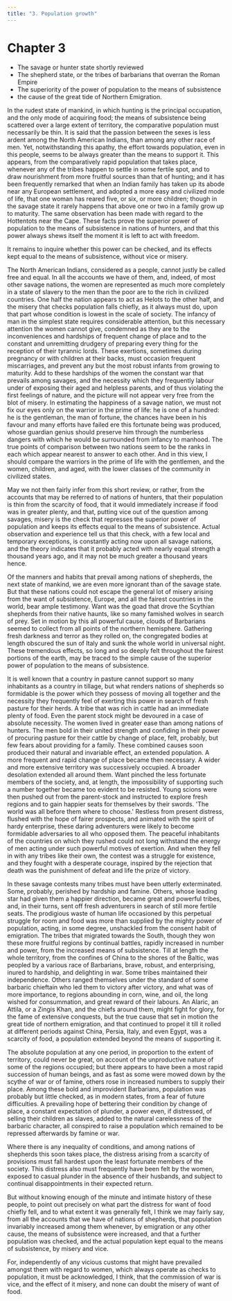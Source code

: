 ```yaml
---
title: "3. Population growth"
---
```


# Chapter 3


- The savage or hunter state shortly re­viewed
- The shepherd state, or
the tribes of barbarians that overran the Roman Em­pire
- The
superiority of the power of popu­lation to the means of
subsistence
- the cause of the great tide of Northern Emigra­tion.

In the rudest state of mankind, in which hunting is the prin­cipal
occupation, and the only mode of acquiring food; the means of
subsistence being scattered over a large extent of territory, the
comparative population must necessarily be thin. It is said that the
passion between the sexes is less ardent among the North Ameri­can
Indians, than among any other race of men. Yet, notwith­standing this
apathy, the effort towards population, even in this people, seems to be
always greater than the means to support it. This appears, from the
comparatively rapid population that takes place, whenever any of the
tribes happen to settle in some fertile spot, and to draw nourishment
from more fruitful sources than that of hunting; and it has been
frequently remarked that when an Indian family has taken up its abode
near any European settle­ment, and adopted a more easy and civilized
mode of life, that one woman has reared five, or six, or more children;
though in the sav­age state it rarely happens that above one or two in a
family grow up to maturity. The same observation has been made with
regard to the Hottentots near the Cape. These facts prove the superior
power of population to the means of subsistence in nations of hunters,
and that this power always shews itself the moment it is left to act
with freedom.

It remains to inquire whether this power can be checked, and its effects
kept equal to the means of subsistence, without vice or misery.

The North American Indians, considered as a people, cannot justly be
called free and equal. In all the accounts we have of them, and, indeed,
of most other savage nations, the women are repre­sented as much more
completely in a state of slavery to the men than the poor are to the
rich in civilized countries. One half the nation appears to act as
Helots to the other half, and the misery that checks population falls
chiefly, as it always must do, upon that part whose condition is lowest
in the scale of society. The infancy of man in the simplest state
requires considerable attention, but this necessary attention the women
cannot give, condemned as they are to the inconveniences and hardships
of frequent change of place and to the constant and unremitting drudgery
of preparing every thing for the reception of their tyrannic lords.
These exer­tions, sometimes during pregnancy or with children at their
backs, must occasion frequent miscarriages, and prevent any but the most
robust infants from growing to maturity. Add to these hard­ships of the
women the constant war that prevails among savages, and the necessity
which they frequently labour under of exposing their aged and helpless
parents, and of thus violating the first feel­ings of nature, and the
picture will not appear very free from the blot of misery. In estimating
the happiness of a savage nation, we must not fix our eyes only on the
warrior in the prime of life: he is one of a hundred: he is the
gentleman, the man of fortune, the chances have been in his favour and
many efforts have failed ere this fortunate being was produced, whose
guardian genius should preserve him through the numberless dangers with
which he would be surrounded from infancy to manhood. The true points of
comparison between two nations seem to be the ranks in each which appear
nearest to answer to each other. And in this view, I should compare the
warriors in the prime of life with the gentle­men, and the women,
children, and aged, with the lower classes of the community in civilized
states.

May we not then fairly infer from this short review, or rather, from the
accounts that may be referred to of nations of hunters, that their
population is thin from the scarcity of food, that it would immediately
increase if food was in greater plenty, and that, putting vice out of
the question among savages, misery is the check that represses the
superior power of population and keeps its effects equal to the means of
subsistence. Actual observa­tion and experience tell us that this check,
with a few local and temporary exceptions, is constantly acting now upon
all savage nations, and the theory indicates that it probably acted with
nearly equal strength a thousand years ago, and it may not be much
greater a thousand years hence.

Of the manners and habits that prevail among nations of shepherds, the
next state of mankind, we are even more ignorant than of the savage
state. But that these nations could not escape the general lot of misery
arising from the want of subsistence, Eu­rope, and all the fairest
countries in the world, bear ample testi­mony. Want was the goad that
drove the Scythian shepherds from their native haunts, like so many
famished wolves in search of prey. Set in motion by this all powerful
cause, clouds of Barbarians seemed to collect from all points of the
northern hemisphere. Gathering fresh darkness and terror as they rolled
on, the congre­gated bodies at length obscured the sun of Italy and sunk
the whole world in universal night. These tremendous effects, so long
and so deeply felt throughout the fairest portions of the earth, may be
traced to the simple cause of the superior power of population to the
means of subsistence.

It is well known that a country in pasture cannot support so many
inhabitants as a country in tillage, but what renders nations of
shepherds so formidable is the power which they possess of moving all
together and the necessity they frequently feel of exert­ing this power
in search of fresh pasture for their herds. A tribe that was rich in
cattle had an immediate plenty of food. Even the parent stock might be
devoured in a case of absolute necessity. The women lived in greater
ease than among nations of hunters. The men bold in their united
strength and confiding in their power of procuring pasture for their
cattle by change of place, felt, probably, but few fears about providing
for a family. These combined causes soon produced their natural and
invariable effect, an extended population. A more frequent and rapid
change of place became then necessary. A wider and more extensive
territory was succes­sively occupied. A broader desolation extended all
around them. Want pinched the less fortunate members of the society,
and, at length, the impossibility of supporting such a number together
be­came too evident to be resisted. Young scions were then pushed out
from the parent-stock and instructed to explore fresh regions and to
gain happier seats for themselves by their swords. 'The world was all
before them where to choose.' Restless from present distress, flushed
with the hope of fairer prospects, and animated with the spirit of hardy
enterprise, these daring adventurers were likely to become formidable
adversaries to all who opposed them. The peaceful inhabitants of the
countries on which they rushed could not long withstand the energy of
men acting under such powerful motives of exertion. And when they fell
in with any tribes like their own, the contest was a struggle for
existence, and they fought with a desperate courage, inspired by the
rejection that death was the punishment of defeat and life the prize of
victory.

In these savage contests many tribes must have been utterly
exterminated. Some, probably, perished by hardship and famine. Others,
whose leading star had given them a happier direction, be­came great and
powerful tribes, and, in their turns, sent off fresh adventurers in
search of still more fertile seats. The prodigious waste of human life
occasioned by this perpetual struggle for room and food was more than
supplied by the mighty power of popula­tion, acting, in some degree,
unshackled from the consent habit of emigration. The tribes that
migrated towards the South, though they won these more fruitful regions
by continual battles, rapidly increased in number and power, from the
increased means of sub­sistence. Till at length the whole territory,
from the confines of China to the shores of the Baltic, was peopled by a
various race of Barbarians, brave, robust, and enterprising, inured to
hardship, and delighting in war. Some tribes maintained their
independence. Others ranged themselves under the standard of some
barbaric chieftain who led them to victory after victory, and what was
of more importance, to regions abounding in corn, wine, and oil, the
long wished for consummation, and great reward of their labours. An
Alaric, an Attila, or a Zingis Khan, and the chiefs around them, might
fight for glory, for the fame of extensive conquests, but the true cause
that set in motion the great tide of northern emigra­tion, and that
continued to propel it till it rolled at different peri­ods against
China, Persia, Italy, and even Egypt, was a scarcity of food, a
population extended beyond the means of supporting it.

The absolute population at any one period, in proportion to the extent
of territory, could never be great, on account of the un­productive
nature of some of the regions occupied; but there ap­pears to have been
a most rapid succession of human beings, and as fast as some were mowed
down by the scythe of war or of famine, others rose in increased numbers
to supply their place. Among these bold and improvident Barbarians,
population was probably but little checked, as in modern states, from a
fear of fu­ture difficulties. A prevailing hope of bettering their
condition by change of place, a constant expectation of plunder, a power
even, if distressed, of selling their children as slaves, added to the
natural carelessness of the barbaric character, all conspired to raise a
popu­lation which remained to be repressed afterwards by famine or war.

Where there is any inequality of conditions, and among na­tions of
shepherds this soon takes place, the distress arising from a scarcity of
provisions must fall hardest upon the least fortunate members of the
society. This distress also must frequently have been felt by the women,
exposed to casual plunder in the absence of their husbands, and subject
to continual disappointments in their expected return.

But without knowing enough of the minute and intimate history of these
people, to point out precisely on what part the dis­tress for want of
food chiefly fell, and to what extent it was gener­ally felt, I think we
may fairly say, from all the accounts that we have of nations of
shepherds, that population invariably increased among them whenever, by
emigration or any other cause, the means of subsistence were increased,
and that a further population was checked, and the actual population
kept equal to the means of subsistence, by misery and vice.

For, independently of any vicious customs that might have prevailed
amongst them with regard to women, which always op­erate as checks to
population, it must be acknowledged, I think, that the commission of war
is vice, and the effect of it misery, and none can doubt the misery of
want of food.

